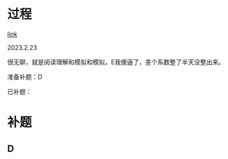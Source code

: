 # 过程

[link](https://codeforces.com/gym/104196)

2023.2.23

很无聊，就是阅读理解和模拟和模拟。E我傻逼了，差个系数整了半天没整出来。

准备补题：D


已补题： 



# 补题

## D

